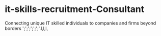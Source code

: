 # it-skills-recruitment-Consultant
Connecting unique IT skilled individuals to companies and firms beyond borders
\';\';\';\';\';\';'.l,l,l,
